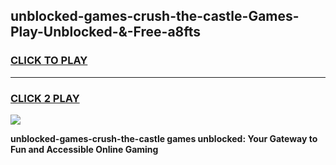 
## unblocked-games-crush-the-castle-Games-Play-Unblocked-&-Free-a8fts
<h3>
<a href="https://premium76.site?title=unblocked-games-crush-the-castle&ref=24A">CLICK TO PLAY</a></h3>
<hr>

<h3>
<a href="https://premium76.site?title=unblocked-games-crush-the-castle&ref=24A">CLICK 2 PLAY</a>
  
</h3>

<a href="https://premium76.site?title=unblocked-games-crush-the-castle&ref=24A"><img src="https://clearcache.store/games.png"></a>


**unblocked-games-crush-the-castle games unblocked: Your Gateway to Fun and Accessible Online Gaming**
